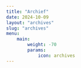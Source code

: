 ```yaml
---
title: "Archief"
date: 2024-10-09
layout: "archives"
slug: "archives"
menu:
    main:
        weight: -70
        params: 
            icon: archives
---
```


